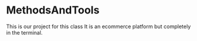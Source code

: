 # MethodsAndTools
This is our project for this class
It is an ecommerce platform but completely in the terminal.
